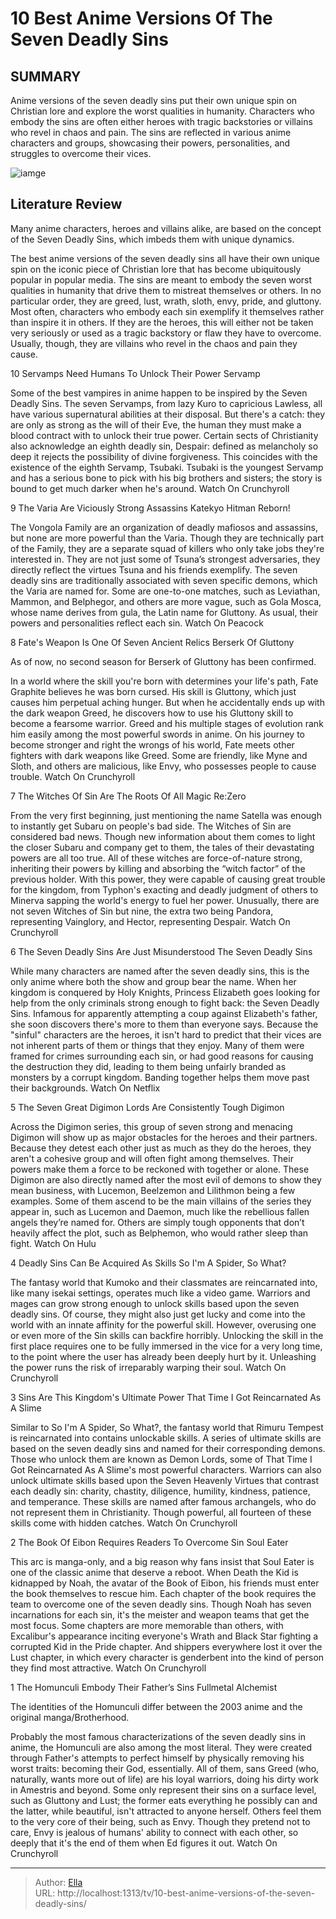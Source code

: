 # 10 Best Anime Versions Of The Seven Deadly Sins


## SUMMARY 


 Anime versions of the seven deadly sins put their own unique spin on Christian lore and explore the worst qualities in humanity. 
 Characters who embody the sins are often either heroes with tragic backstories or villains who revel in chaos and pain. 
 The sins are reflected in various anime characters and groups, showcasing their powers, personalities, and struggles to overcome their vices. 

![iamge](https://static1.srcdn.com/wordpress/wp-content/uploads/2023/12/mixcollage-30-dec-2023-05-12-am-1738.jpg)

## Literature Review
Many anime characters, heroes and villains alike, are based on the concept of the Seven Deadly Sins, which imbeds them with unique dynamics.




The best anime versions of the seven deadly sins all have their own unique spin on the iconic piece of Christian lore that has become ubiquitously popular in popular media. The sins are meant to embody the seven worst qualities in humanity that drive them to mistreat themselves or others. In no particular order, they are greed, lust, wrath, sloth, envy, pride, and gluttony.
Most often, characters who embody each sin exemplify it themselves rather than inspire it in others. If they are the heroes, this will either not be taken very seriously or used as a tragic backstory or flaw they have to overcome. Usually, though, they are villains who revel in the chaos and pain they cause.









 








 10  Servamps Need Humans To Unlock Their Power 
Servamp
        

Some of the best vampires in anime happen to be inspired by the Seven Deadly Sins. The seven Servamps, from lazy Kuro to capricious Lawless, all have various supernatural abilities at their disposal. But there&#39;s a catch: they are only as strong as the will of their Eve, the human they must make a blood contract with to unlock their true power.
Certain sects of Christianity also acknowledge an eighth deadly sin, Despair: defined as melancholy so deep it rejects the possibility of divine forgiveness. This coincides with the existence of the eighth Servamp, Tsubaki. Tsubaki is the youngest Servamp and has a serious bone to pick with his big brothers and sisters; the story is bound to get much darker when he&#39;s around.
Watch On Crunchyroll





 9  The Varia Are Viciously Strong Assassins 
Katekyo Hitman Reborn!
        

The Vongola Family are an organization of deadly mafiosos and assassins, but none are more powerful than the Varia. Though they are technically part of the Family, they are a separate squad of killers who only take jobs they&#39;re interested in. They are not just some of Tsuna’s strongest adversaries, they directly reflect the virtues Tsuna and his friends exemplify.
The seven deadly sins are traditionally associated with seven specific demons, which the Varia are named for. Some are one-to-one matches, such as Leviathan, Mammon, and Belphegor, and others are more vague, such as Gola Mosca, whose name derives from gula, the Latin name for Gluttony. As usual, their powers and personalities reflect each sin.
Watch On Peacock





 8  Fate&#39;s Weapon Is One Of Seven Ancient Relics 
Berserk Of Gluttony


 







As of now, no second season for Berserk of Gluttony has been confirmed. 

In a world where the skill you&#39;re born with determines your life&#39;s path, Fate Graphite believes he was born cursed. His skill is Gluttony, which just causes him perpetual aching hunger. But when he accidentally ends up with the dark weapon Greed, he discovers how to use his Gluttony skill to become a fearsome warrior.
Greed and his multiple stages of evolution rank him easily among the most powerful swords in anime. On his journey to become stronger and right the wrongs of his world, Fate meets other fighters with dark weapons like Greed. Some are friendly, like Myne and Sloth, and others are malicious, like Envy, who possesses people to cause trouble.
Watch On Crunchyroll





 7  The Witches Of Sin Are The Roots Of All Magic 
Re:Zero
        

From the very first beginning, just mentioning the name Satella was enough to instantly get Subaru on people&#39;s bad side. The Witches of Sin are considered bad news. Though new information about them comes to light the closer Subaru and company get to them, the tales of their devastating powers are all too true.
All of these witches are force-of-nature strong, inheriting their powers by killing and absorbing the “witch factor” of the previous holder. With this power, they were capable of causing great trouble for the kingdom, from Typhon&#39;s exacting and deadly judgment of others to Minerva sapping the world&#39;s energy to fuel her power. Unusually, there are not seven Witches of Sin but nine, the extra two being Pandora, representing Vainglory, and Hector, representing Despair.
Watch On Crunchyroll





 6  The Seven Deadly Sins Are Just Misunderstood 
The Seven Deadly Sins


 







While many characters are named after the seven deadly sins, this is the only anime where both the show and group bear the name. When her kingdom is conquered by Holy Knights, Princess Elizabeth goes looking for help from the only criminals strong enough to fight back: the Seven Deadly Sins. Infamous for apparently attempting a coup against Elizabeth&#39;s father, she soon discovers there&#39;s more to them than everyone says.
Because the &#34;sinful&#34; characters are the heroes, it isn&#39;t hard to predict that their vices are not inherent parts of them or things that they enjoy. Many of them were framed for crimes surrounding each sin, or had good reasons for causing the destruction they did, leading to them being unfairly branded as monsters by a corrupt kingdom. Banding together helps them move past their backgrounds.
Watch On Netflix





 5  The Seven Great Digimon Lords Are Consistently Tough 
Digimon
        

Across the Digimon series, this group of seven strong and menacing Digimon will show up as major obstacles for the heroes and their partners. Because they detest each other just as much as they do the heroes, they aren&#39;t a cohesive group and will often fight among themselves. Their powers make them a force to be reckoned with together or alone.
These Digimon are also directly named after the most evil of demons to show they mean business, with Lucemon, Beelzemon and Lilithmon being a few examples. Some of them ascend to be the main villains of the series they appear in, such as Lucemon and Daemon, much like the rebellious fallen angels they’re named for. Others are simply tough opponents that don’t heavily affect the plot, such as Belphemon, who would rather sleep than fight.
Watch On Hulu





 4  Deadly Sins Can Be Acquired As Skills 
So I&#39;m A Spider, So What?


The fantasy world that Kumoko and their classmates are reincarnated into, like many isekai settings, operates much like a video game. Warriors and mages can grow strong enough to unlock skills based upon the seven deadly sins. Of course, they might also just get lucky and come into the world with an innate affinity for the powerful skill.
However, overusing one or even more of the Sin skills can backfire horribly. Unlocking the skill in the first place requires one to be fully immersed in the vice for a very long time, to the point where the user has already been deeply hurt by it. Unleashing the power runs the risk of irreparably warping their soul.
Watch On Crunchyroll





 3  Sins Are This Kingdom&#39;s Ultimate Power 
That Time I Got Reincarnated As A Slime
        

Similar to So I&#39;m A Spider, So What?, the fantasy world that Rimuru Tempest is reincarnated into contains unlockable skills. A series of ultimate skills are based on the seven deadly sins and named for their corresponding demons. Those who unlock them are known as Demon Lords, some of That Time I Got Reincarnated As A Slime&#39;s most powerful characters.
Warriors can also unlock ultimate skills based upon the Seven Heavenly Virtues that contrast each deadly sin: charity, chastity, diligence, humility, kindness, patience, and temperance. These skills are named after famous archangels, who do not represent them in Christianity. Though powerful, all fourteen of these skills come with hidden catches.
Watch On Crunchyroll





 2  The Book Of Eibon Requires Readers To Overcome Sin 
Soul Eater
        

This arc is manga-only, and a big reason why fans insist that Soul Eater is one of the classic anime that deserve a reboot. When Death the Kid is kidnapped by Noah, the avatar of the Book of Eibon, his friends must enter the book themselves to rescue him. Each chapter of the book requires the team to overcome one of the seven deadly sins.
Though Noah has seven incarnations for each sin, it&#39;s the meister and weapon teams that get the most focus. Some chapters are more memorable than others, with Excalibur&#39;s appearance inciting everyone&#39;s Wrath and Black Star fighting a corrupted Kid in the Pride chapter. And shippers everywhere lost it over the Lust chapter, in which every character is genderbent into the kind of person they find most attractive.
Watch On Crunchyroll





 1  The Homunculi Embody Their Father’s Sins 
Fullmetal Alchemist


 







The identities of the Homunculi differ between the 2003 anime and the original manga/Brotherhood. 

Probably the most famous characterizations of the seven deadly sins in anime, the Homunculi are also among the most literal. They were created through Father&#39;s attempts to perfect himself by physically removing his worst traits: becoming their God, essentially. All of them, sans Greed (who, naturally, wants more out of life) are his loyal warriors, doing his dirty work in Amestris and beyond.
Some only represent their sins on a surface level, such as Gluttony and Lust; the former eats everything he possibly can and the latter, while beautiful, isn&#39;t attracted to anyone herself. Others feel them to the very core of their being, such as Envy. Though they pretend not to care, Envy is jealous of humans&#39; ability to connect with each other, so deeply that it&#39;s the end of them when Ed figures it out.
Watch On Crunchyroll

---

> Author: [Ella](https://instagram.hk.cn/)  
> URL: http://localhost:1313/tv/10-best-anime-versions-of-the-seven-deadly-sins/  


